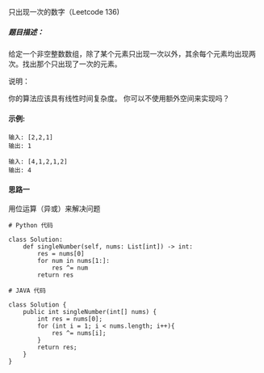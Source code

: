 只出现一次的数字（Leetcode 136)

##### 题目描述：
给定一个非空整数数组，除了某个元素只出现一次以外，其余每个元素均出现两次。找出那个只出现了一次的元素。

说明：

你的算法应该具有线性时间复杂度。 你可以不使用额外空间来实现吗？

#### 示例:

```
输入: [2,2,1]
输出: 1

输入: [4,1,2,1,2]
输出: 4
```

#### 思路一
用位运算（异或）来解决问题

```
# Python 代码

class Solution:
    def singleNumber(self, nums: List[int]) -> int:
        res = nums[0]
        for num in nums[1:]:
            res ^= num
        return res
```

```
# JAVA 代码

class Solution {
    public int singleNumber(int[] nums) {
        int res = nums[0];
        for (int i = 1; i < nums.length; i++){
            res ^= nums[i];
        }
        return res;
    }
}
```
